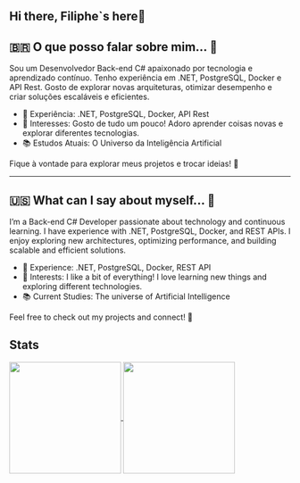 ## Hi there, Filiphe`s here👋

## 🇧🇷 O que posso falar sobre mim... 🤔
Sou um Desenvolvedor Back-end C# apaixonado por tecnologia e aprendizado contínuo. Tenho experiência em .NET, PostgreSQL, Docker e API Rest. Gosto de explorar novas arquiteturas, otimizar desempenho e criar soluções escaláveis e eficientes.

- 🔹 Experiência: .NET, PostgreSQL, Docker, API Rest
- 🎯 Interesses: Gosto de tudo um pouco! Adoro aprender coisas novas e explorar diferentes tecnologias.
- 📚 Estudos Atuais: O Universo da Inteligência Artificial

Fique à vontade para explorar meus projetos e trocar ideias! 🚀

----

## 🇺🇸 What can I say about myself... 🤔
I’m a Back-end C# Developer passionate about technology and continuous learning. I have experience with .NET, PostgreSQL, Docker, and REST APIs. I enjoy exploring new architectures, optimizing performance, and building scalable and efficient solutions.

- 🔹 Experience: .NET, PostgreSQL, Docker, REST API
- 🎯 Interests: I like a bit of everything! I love learning new things and exploring different technologies.
- 📚 Current Studies: The universe of Artificial Intelligence

Feel free to check out my projects and connect! 🚀

## Stats

<a href="https://github.com/liphvf">
  <img height=200 align="center" src="https://github-readme-stats.vercel.app/api?username=liphvf&show_icons=true&include_all_commits=false&rank_icon=github" />
</a>
<a href="https://github.com/liphvf">
  <img height=200 align="center" src="https://github-readme-stats.vercel.app/api/top-langs/?username=liphvf&layout=compact&langs_count=8&card_width=320" />
</a>
